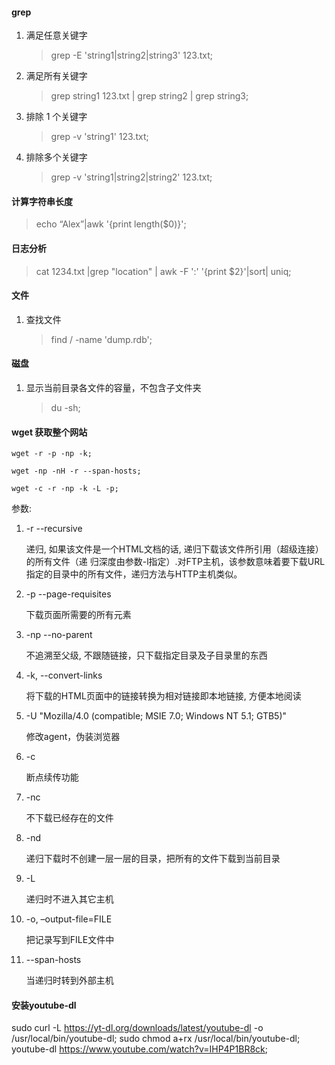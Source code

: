 #### grep
1. 满足任意关键字

    >  grep -E 'string1|string2|string3' 123.txt;

2. 满足所有关键字

    > grep string1 123.txt | grep string2 | grep string3;

3. 排除 1 个关键字

    > grep -v 'string1' 123.txt;

4. 排除多个关键字

    > grep -v 'string1\|string2|string2' 123.txt;

#### 计算字符串长度

> echo “Alex”|awk '{print length($0)}';

#### 日志分析

>cat 1234.txt |grep "location" | awk -F ':' '{print $2}'|sort| uniq;

#### 文件

1. 查找文件

    >find / -name 'dump.rdb';

#### 磁盘

1. 显示当前目录各文件的容量，不包含子文件夹

    >du -sh;

#### wget 获取整个网站

    wget -r -p -np -k;

    wget -np -nH -r --span-hosts;

    wget -c -r -np -k -L -p;

参数:

1. -r --recursive

    递归, 如果该文件是一个HTML文档的话, 递归下载该文件所引用（超级连接）的所有文件（递 归深度由参数-l指定）.对FTP主机，该参数意味着要下载URL指定的目录中的所有文件，递归方法与HTTP主机类似。

2. -p --page-requisites

    下载页面所需要的所有元素

3. -np --no-parent

    不追溯至父级, 不跟随链接，只下载指定目录及子目录里的东西

4. -k, --convert-links

    将下载的HTML页面中的链接转换为相对链接即本地链接, 方便本地阅读

5. -U "Mozilla/4.0 (compatible; MSIE 7.0; Windows NT 5.1; GTB5)"

    修改agent，伪装浏览器

6. -c

    断点续传功能

7. -nc

    不下载已经存在的文件

8. -nd

    递归下载时不创建一层一层的目录，把所有的文件下载到当前目录

9. -L

    递归时不进入其它主机

10. -o, –output-file=FILE

    把记录写到FILE文件中

11. --span-hosts

    当递归时转到外部主机


#### 安装youtube-dl

sudo curl -L https://yt-dl.org/downloads/latest/youtube-dl -o /usr/local/bin/youtube-dl;
sudo chmod a+rx /usr/local/bin/youtube-dl;
youtube-dl https://www.youtube.com/watch?v=IHP4P1BR8ck;
